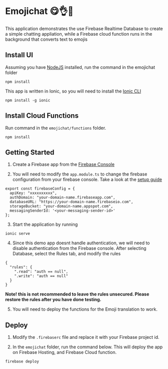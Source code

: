 # Emojichat 😋👌👋

This application demonstrates the use Firebase Realtime Database to create a simple chatting appliation, while a Firebase cloud function runs in the background that converts text to emojis

## Install UI
Assuming you have [NodeJS](https://nodejs.org/en/) installed, run the command in the emojichat folder

```
npm install
```
This app is written in Ionic, so you will need to install the [Ionic CLI](https://ionicframework.com/getting-started)
```
npm install -g ionic
```

## Install Cloud Functions
Run command in the `emojichat/functions` folder.
```
npm install
```


## Getting Started
1. Create a Firebase app from the [Firebase Console](console.firebase.google.com)

2. You will need to modify the `app.module.ts` to change the firebase configuration from your firebase console. Take a look at the [setup guide](https://firebase.google.com/docs/web/setup)
```
export const firebaseConfig = {
  apiKey: "xxxxxxxxxx",
  authDomain: "your-domain-name.firebaseapp.com",
  databaseURL: "https://your-domain-name.firebaseio.com",
  storageBucket: "your-domain-name.appspot.com",
  messagingSenderId: '<your-messaging-sender-id>'
};
```
3. Start the application by running
```
ionic serve
```
4. Since this demo app doesnt handle authentication, we will need to disable authentication from the Firebase console. After selecting Database, select the Rules tab, and modify the rules
```
{
  "rules": {
    ".read": "auth == null",
    ".write": "auth == null"
  }
}
```
**Note! this is not recommended to leave the rules unsecured. Please restore the rules after you have done testing.**

5. You will need to deploy the functions for the Emoji translation to work.

## Deploy
1. Modify the `.firebaserc` file and replace it with your Firebase project id.

3. In the `emojichat` folder, run the command below. This will deploy the app on Firebase Hosting, and Firebase Cloud function.
```
firebase deploy
```

